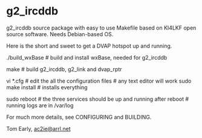 g2_ircddb
=========

g2_ircddb source package with easy to use Makefile based on KI4LKF open source software. Needs Debian-based OS.

Here is the short and sweet to get a DVAP hotspot up and running.

./build_wxBase          # build and install wxBase, needed for g2_ircddb

make                    # build g2_ircddb, g2_link and dvap_rptr

vi *.cfg                # edit the all the configuration files
                        # any text editor will work
sudo make install       # installs everything

sudo reboot             # the three services should be up and running after reboot
                        # running logs are in /var/log

For much more details, see CONFIGURING and BUILDING.

Tom Early, ac2ie@arrl.net
